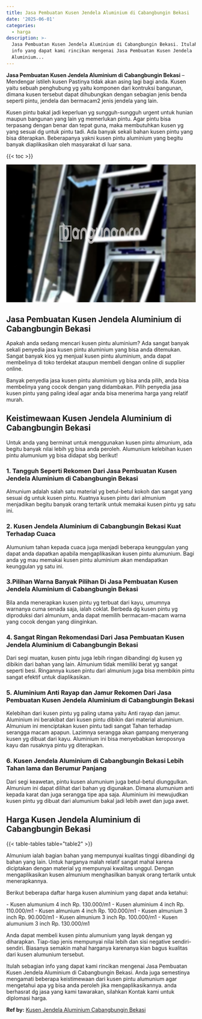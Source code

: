 ```yaml
---
title: Jasa Pembuatan Kusen Jendela Aluminium di Cabangbungin Bekasi
date: '2025-06-01'
categories:
  - harga
description: >-
  Jasa Pembuatan Kusen Jendela Aluminium di Cabangbungin Bekasi. Itulah sebagian
  info yang dapat kami rincikan mengenai Jasa Pembuatan Kusen Jendela
  Aluminium...
---
```


**Jasa Pembuatan Kusen Jendela Aluminium di Cabangbungin Bekasi** – Mendengar istileh kusen Pastinya tidak akan asing lagi bagi anda. Kusen yaitu sebuah penghubung yg yaitu komponen dari kontruksi bangunan, dimana kusen tersebut dapat dihubungkan dengan sebagian jenis benda seperti pintu, jendela dan bermacam2 jenis jendela yang lain.

Kusen pintu bakal jadi keperluan yg sungguh-sungguh urgent untuk hunian maupun bangunan yang lain yg memerlukan pintu. Agar pintu bisa terpasang dengan benar dan tepat guna, maka membutuhkan kusen yg yang sesuai dg untuk pintu tadi. Ada banyak sekali bahan kusen pintu yang bisa diterapkan. Beberapanya yakni kusen pintu aluminium yang begitu banyak diaplikasikan oleh masyarakat di luar sana.

{{< toc >}}

![Jasa Pembuatan Kusen Jendela Aluminium di Cabangbungin Bekasi](/images/harga-kusen-jendela-alumunium-28.png)

## Jasa Pembuatan Kusen Jendela Aluminium di Cabangbungin Bekasi

Apakah anda sedang mencari kusen pintu aluminium? Ada sangat banyak sekali penyedia jasa kusen pintu aluminium yang bisa anda ditemukan. Sangat banyak kios yg menjual kusen pintu aluminium, anda dapat membelinya di toko terdekat ataupun membeli dengan online di supplier online.

Banyak penyedia jasa kusen pintu aluminium yg bisa anda pilih, anda bisa membelinya yang cocok dengan yang didambakan. Pilih penyedia jasa kusen pintu yang paling ideal agar anda bisa menerima harga yang relatif murah.

## Keistimewaan Kusen Jendela Aluminium di Cabangbungin Bekasi

Untuk anda yang berminat untuk menggunakan kusen pintu almunium, ada begitu banyak nilai lebih yg bisa anda peroleh. Alumunium kelebihan kusen pintu alumunium yg bisa didapat sbg berikut!

### 1\. Tangguh Seperti Rekomen Dari Jasa Pembuatan Kusen Jendela Aluminium di Cabangbungin Bekasi

Almunium adalah salah satu material yg betul-betul kokoh dan sangat yang sesuai dg untuk kusen pintu. Kuatnya kusen pintu dari almunium menjadikan begitu banyak orang tertarik untuk memakai kusen pintu yg satu ini.

### 2\. Kusen Jendela Aluminium di Cabangbungin Bekasi Kuat Terhadap Cuaca

Alumunium tahan kepada cuaca juga menjadi beberapa keunggulan yang dapat anda dapatkan apabila mengaplikasikan kusen pintu alumunium. Bagi anda yg mau memakai kusen pintu aluminium akan mendapatkan keunggulan yg satu ini.

### 3.Pilihan Warna Banyak Pilihan Di Jasa Pembuatan Kusen Jendela Aluminium di Cabangbungin Bekasi

Bila anda menerapkan kusen pintu yg terbuat dari kayu, umumnya warnanya cuma senada saja, ialah coklat. Berbeda dg kusen pintu yg diproduksi dari almunium, anda dapat memilih bermacam-macam warna yang cocok dengan yang diinginkan.

### 4\. Sangat Ringan Rekomendasi Dari Jasa Pembuatan Kusen Jendela Aluminium di Cabangbungin Bekasi

Dari segi muatan, kusen pintu juga lebih ringan dibandingi dg kusen yg dibikin dari bahan yang lain. Almunium tidak memiliki berat yg sangat seperti besi. Ringannya kusen pintu dari almunium juga bisa membikin pintu sangat efektif untuk diaplikasikan.

### 5\. Aluminium Anti Rayap dan Jamur Rekomen Dari Jasa Pembuatan Kusen Jendela Aluminium di Cabangbungin Bekasi

Kelebihan dari kusen pintu yg paling utama yaitu Anti rayap dan jamur. Aluminium ini berakibat dari kusen pintu dibikin dari material aluminium. Almunium ini menciptakan kusen pintu tadi sangat Tahan terhadap serangga macam apapun. Lazimnya serangga akan gampang menyerang kusen yg dibuat dari kayu. Aluminium ini bisa menyebabkan keroposnya kayu dan rusaknya pintu yg diterapkan.

### 6\. Kusen Jendela Aluminium di Cabangbungin Bekasi Lebih Tahan lama dan Berumur Panjang

Dari segi keawetan, pintu kusen alumunium juga betul-betul diunggulkan. Almunium ini dapat dilihat dari bahan yg digunakan. Dimana alumunium anti kepada karat dan juga serangga tipe apa saja. Aluminium ini mewujudkan kusen pintu yg dibuat dari alumunium bakal jadi lebih awet dan juga awet.

## Harga Kusen Jendela Aluminium di Cabangbungin Bekasi

{{< table-tables table="table2" >}}

Almunium ialah bagian bahan yang mempunyai kualitas tinggi dibandingi dg bahan yang lain. Untuk harganya malah relatif sangat mahal karena diciptakan dengan material yg mempunyai kwalitas unggul. Dengan mengaplikasikan kusen almunium menghasilkan banyak orang tertarik untuk menerapkannya.

Berikut beberapa daftar harga kusen aluminium yang dapat anda ketahui:

\- Kusen alumunium 4 inch Rp. 130.000/m1 - Kusen aluminium 4 inch Rp. 110.000/m1 - Kusen almunium 4 inch Rp. 100.000/m1 - Kusen almunium 3 inch Rp. 90.000/m1 - Kusen almunium 3 inch Rp. 100.000/m1 - Kusen alumunium 3 inch Rp. 130.000/m1

Anda dapat membeli kusen pintu alumunium yang layak dengan yg diharapkan. Tiap-tiap jenis mempunyai nilai lebih dan sisi negative sendiri-sendiri. Biasanya semakin mahal harganya karenanya kian bagus kualitas dari kusen alumunium tersebut.

Itulah sebagian info yang dapat kami rincikan mengenai Jasa Pembuatan Kusen Jendela Aluminium di Cabangbungin Bekasi. Anda juga semestinya mengamati beberapa keistimewaan dari kusen pintu alumunium agar mengetahui apa yg bisa anda peroleh jika mengaplikasikannya. anda berhasrat dg jasa yang kami tawarakan, silahkan Kontak kami untuk diplomasi harga.

**Ref by:** [Kusen Jendela Aluminium Cabangbungin Bekasi](https://id.wikipedia.org/wiki/Kusen)
